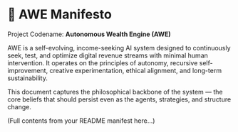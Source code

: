 # 🧠 AWE Manifesto

Project Codename: **Autonomous Wealth Engine (AWE)**

AWE is a self-evolving, income-seeking AI system designed to continuously seek, test, and optimize digital revenue streams with minimal human intervention. It operates on the principles of autonomy, recursive self-improvement, creative experimentation, ethical alignment, and long-term sustainability.

This document captures the philosophical backbone of the system — the core beliefs that should persist even as the agents, strategies, and structure change.

(Full contents from your README manifest here...)
